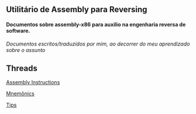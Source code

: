 Utilitário de Assembly para Reversing
--------------------------------------

#### Documentos sobre assembly-x86 para auxilio na engenharia reversa de software.

_Documentos escritos/traduzidos por mim, ao decorrer do meu aprendizado sobre o assunto_


Threads
--------

[Assembly Instructions](01-instrucoes.md)

[Mnemônics](Mnemonics/readme.md)

[Tips](02-convencoes.md)

